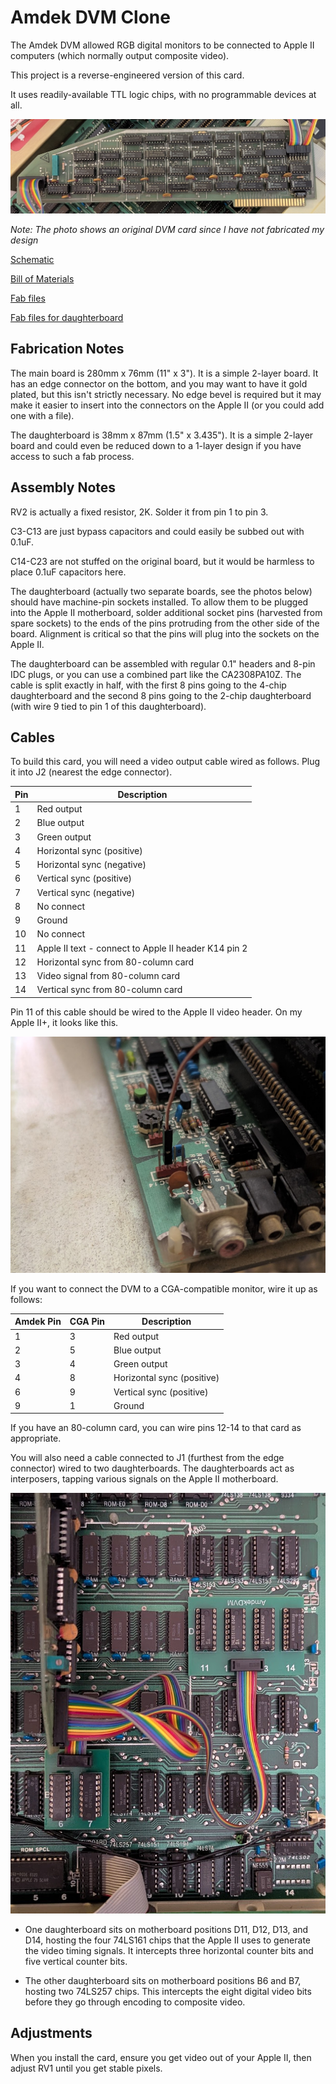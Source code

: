 # Amdek DVM Clone

The Amdek DVM allowed RGB digital monitors to be connected to Apple II
computers (which normally output composite video).

This project is a reverse-engineered version of this card.

It uses readily-available TTL logic chips, with no programmable devices at
all.

![An original Amdek DVM card](photos/dvm.jpg)

*Note: The photo shows an original DVM card since I have not fabricated my design*

[Schematic](AmdekDVM.pdf)

[Bill of Materials](AmdekDVM.csv)

[Fab files](fab/AmdekDVM-Rev1.zip)

[Fab files for daughterboard](AmdekDaughterBoard/fab/AmdekDaughterBoard-Rev1.zip)

## Fabrication Notes

The main board is 280mm x 76mm (11" x 3"). It is a simple 2-layer board. It
has an edge connector on the bottom, and you may want to have it gold plated,
but this isn't strictly necessary. No edge bevel is required but it may make
it easier to insert into the connectors on the Apple II (or you could add
one with a file).

The daughterboard is 38mm x 87mm (1.5" x 3.435"). It is a simple 2-layer board
and could even be reduced down to a 1-layer design if you have access to such
a fab process.

## Assembly Notes

RV2 is actually a fixed resistor, 2K. Solder it from pin 1 to pin 3.

C3-C13 are just bypass capacitors and could easily be subbed out with 0.1uF.

C14-C23 are not stuffed on the original board, but it would be harmless
to place 0.1uF capacitors here.

The daughterboard (actually two separate boards, see the photos below) should
have machine-pin sockets installed. To allow them to be plugged into the Apple
II motherboard, solder additional socket pins (harvested from spare sockets)
to the ends of the pins protruding from the other side of the board. Alignment
is critical so that the pins will plug into the sockets on the Apple II.

The daughterboard can be assembled with regular 0.1" headers and 8-pin IDC
plugs, or you can use a combined part like the CA2308PA10Z. The cable is
split exactly in half, with the first 8 pins going to the 4-chip daughterboard
and the second 8 pins going to the 2-chip daughterboard (with wire 9 tied
to pin 1 of this daughterboard).

## Cables

To build this card, you will need a video output cable wired as follows. Plug
it into J2 (nearest the edge connector).

| Pin | Description |
|-----|-------------|
| 1   | Red output |
| 2   | Blue output |
| 3   | Green output |
| 4   | Horizontal sync (positive) |
| 5   | Horizontal sync (negative) |
| 6   | Vertical sync (positive) |
| 7   | Vertical sync (negative) |
| 8   | No connect |
| 9   | Ground |
| 10  | No connect |
| 11  | Apple II text - connect to Apple II header K14 pin 2 |
| 12  | Horizontal sync from 80-column card |
| 13  | Video signal from 80-column card |
| 14  | Vertical sync from 80-column card |

Pin 11 of this cable should be wired to the Apple II video header. On my
Apple II+, it looks like this.

![Placement of the Apple II text connection](photos/apple_video_header.jpg)

If you want to connect the DVM to a CGA-compatible monitor, wire it up as
follows:

| Amdek Pin | CGA Pin | Description |
|-----------|---------|-------------|
| 1         |  3      | Red output  |
| 2         |  5      | Blue output |
| 3         |  4      | Green output |
| 4         |  8      | Horizontal sync (positive) |
| 6         |  9      | Vertical sync (positive) |
| 9         |  1      | Ground |

If you have an 80-column card, you can wire pins 12-14 to that card as
appropriate.

You will also need a cable connected to J1 (furthest from the edge connector)
wired to two daughterboards. The daughterboards act as interposers, tapping
various signals on the Apple II motherboard.

![Placement of the daughterboards](photos/daughterboards.jpg)

* One daughterboard sits on motherboard positions D11, D12, D13, and D14,
hosting the four 74LS161 chips that the Apple II uses to generate the video
timing signals. It intercepts three horizontal counter bits and five vertical
counter bits.

* The other daughterboard sits on motherboard positions B6 and B7, hosting
two 74LS257 chips. This intercepts the eight digital video bits before
they go through encoding to composite video.

## Adjustments

When you install the card, ensure you get video out of your Apple II, then
adjust RV1 until you get stable pixels.
